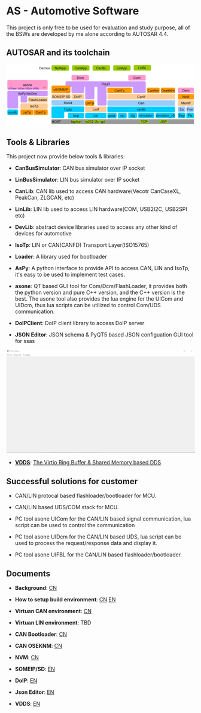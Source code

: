 # AS - Automotive Software

This project is only free to be used for evaluation and study purpose, all of the BSWs are developed by me alone according to AUTOSAR 4.4.

## AUTOSAR and its toolchain

![architecture](doc/images/architecture.png)

## Tools & Libraries

This project now provide below tools & libraries:

- **CanBusSimulator**: CAN bus simulator over IP socket

- **LinBusSimulator**: LIN bus simulator over IP socket

- **CanLib**: CAN lib used to access CAN hardware(Vecotr CanCaseXL, PeakCan, ZLGCAN, etc)

- **LinLib**: LIN lib used to access LIN hardware(COM, USB2I2C, USB2SPI etc)

- **DevLib**: abstract device libraries used to access any other kind of devices for automotive

- **IsoTp**: LIN or CAN(CANFD) Transport Layer(ISO15765)

- **Loader**: A library used for bootloader

- **AsPy**: A python interface to provide API to access CAN, LIN and IsoTp, it's easy to be used to implement test cases.

- **asone**: QT based GUI tool for Com/Dcm/FlashLoader, it provides both the python version and pure C++ version, and the C++ version is the best. The asone tool also provides the lua engine for the UICom and UIDcm, thus lua scripts can be utilized to control Com/UDS communication.

- **DoIPClient**: DoIP client library to access DoIP server

- **JSON Editor**: JSON schema & PyQT5 based JSON configuation GUI tool for ssas

![JSON Editor](doc/images/json-editor-ssas.gif)

- [**VDDS**](infras/libraries/dds/vdds/): [The Virtio Ring Buffer & Shared Memory based DDS](doc/EN/ViotioDDS.md)

## Successful solutions for customer

- CAN/LIN protocal based flashloader/bootloader for MCU.

- CAN/LIN based UDS/COM stack for MCU.

- PC tool asone UICom for the CAN/LIN based signal communication, lua script can be used to control the communication

- PC tool asone UIDcm for the CAN/LIN based UDS, lua script can be used to process the request/response data and display it.

- PC tool asone UIFBL for the CAN/LIN based flashloader/bootloader.


## Documents

- **Background**: [CN](doc/CN/background.md)

- **How to setup build environment**: [CN](doc/CN/build-env-setup.md) [EN](doc/EN/build-env-setup.md)

- **Virtuan CAN environment**: [CN](doc/CN/virtual-can-env.md)

- **Virtuan LIN environment**: TBD

- **CAN Bootloader**: [CN](doc/CN/can-bootloader.md)

- **CAN OSEKNM**: [CN](doc/CN/can-oseknm.md)

- **NVM**: [CN](doc/CN/nvm.md)

- **SOMEIP/SD**: [EN](doc/EN/SOMEIP-SD.md)

- **DoIP**: [EN](doc/EN/DoIP.md)

- **Json Editor**: [EN](doc/EN/JsonEditor.md)

- **VDDS**: [EN](doc/EN/ViotioDDS.md)
